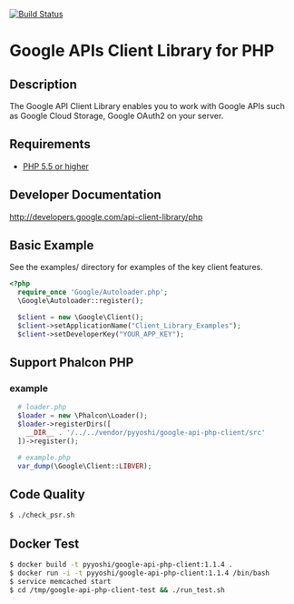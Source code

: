 [![Build Status](https://travis-ci.org/PyYoshi/google-api-php-client.svg)](https://travis-ci.org/PyYoshi/google-api-php-client)

# Google APIs Client Library for PHP #

## Description ##
The Google API Client Library enables you to work with Google APIs such as Google Cloud Storage, Google OAuth2 on your server.

## Requirements ##
* [PHP 5.5 or higher](http://www.php.net/)

## Developer Documentation ##
http://developers.google.com/api-client-library/php

## Basic Example ##

See the examples/ directory for examples of the key client features.

```PHP
<?php
  require_once 'Google/Autoloader.php';
  \Google\Autoloader::register();

  $client = new \Google\Client();
  $client->setApplicationName("Client_Library_Examples");
  $client->setDeveloperKey("YOUR_APP_KEY");
```

## Support Phalcon PHP

### example

```php
  # loader.php
  $loader = new \Phalcon\Loader();
  $loader->registerDirs([
    __DIR__ . '/../../vendor/pyyoshi/google-api-php-client/src'
  ])->register();

  # example.php
  var_dump(\Google\Client::LIBVER);
```

## Code Quality ##

```bash
$ ./check_psr.sh
```

## Docker Test

```bash
$ docker build -t pyyoshi/google-api-php-client:1.1.4 .
$ docker run -i -t pyyoshi/google-api-php-client:1.1.4 /bin/bash
$ service memcached start
$ cd /tmp/google-api-php-client-test && ./run_test.sh
```
